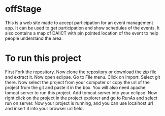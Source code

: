 # offStage

This is a web site made to accept participation for an event management app.
It can be used to get participation and show schedules of the events.
It also contains a map of DAIICT with pin pointed location of the event to help people understand the area.

# To run this project
First Fork the repository.
Now clone the repository or download the zip file and extract it.
Now open eclipse.
Go to File menu.
Click on Import.
Select git there.
Now select the project from your computer or copy the url of the project from the git and paste it in the box.
You will also need apache tomcat server to run this project.
Add tomcat server into your eclipse.
Now right click on the project in the project explorer and go to RunAs and select run on server.
Now your project is running, and you can use localhost url and insert it into your browser url field.
